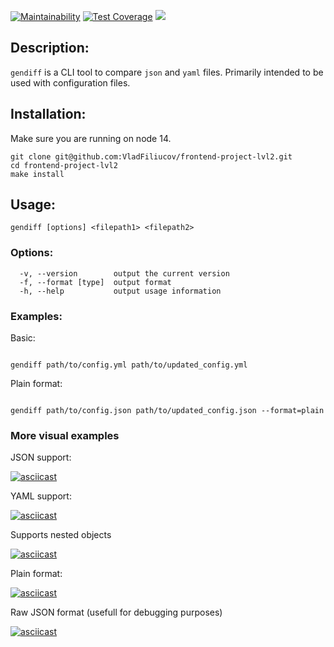 [![Maintainability](https://api.codeclimate.com/v1/badges/a99a88d28ad37a79dbf6/maintainability)](https://codeclimate.com/github/VladFiliucov/frontend-project-lvl2)
[![Test Coverage](https://api.codeclimate.com/v1/badges/9342f5e640a6c0131db4/test_coverage)](https://codeclimate.com/github/VladFiliucov/frontend-project-lvl2/test_coverage)
[![](https://github.com/vladfiliucov/frontend-project-lvl2/workflows/CI/badge.svg)](https://github.com/VladFiliucov/frontend-project-lvl2/actions)

## Description:

`gendiff` is a CLI tool to compare `json` and `yaml` files. Primarily intended to be used with configuration files.

## Installation:

Make sure you are running on node 14.

```
git clone git@github.com:VladFiliucov/frontend-project-lvl2.git
cd frontend-project-lvl2
make install
```

## Usage:

```
gendiff [options] <filepath1> <filepath2>
```

### Options:

```
  -v, --version        output the current version
  -f, --format [type]  output format
  -h, --help           output usage information
```

### Examples:

Basic:
```

gendiff path/to/config.yml path/to/updated_config.yml

```

Plain format:
```

gendiff path/to/config.json path/to/updated_config.json --format=plain

```

### More visual examples

JSON support:

[![asciicast](https://asciinema.org/a/iBIbLaQWo33WiSNAvLS3xxbvd.svg)](https://asciinema.org/a/iBIbLaQWo33WiSNAvLS3xxbvd?autoplay=1&theme=solarized-light)

YAML support:

[![asciicast](https://asciinema.org/a/5yeHN4PlmPlxbsnnciW4TvWrm.svg)](https://asciinema.org/a/5yeHN4PlmPlxbsnnciW4TvWrm?autoplay=1&theme=solarized-light)

Supports nested objects

[![asciicast](https://asciinema.org/a/hSqEVGxKA0n8YEpafgQfRKi25.svg)](https://asciinema.org/a/hSqEVGxKA0n8YEpafgQfRKi25?autoplay=1&theme=solarized-light)

Plain format:

[![asciicast](https://asciinema.org/a/euVAg6g9aojnnTAVqJxMuMmtC.svg)](https://asciinema.org/a/euVAg6g9aojnnTAVqJxMuMmtC?autoplay=1&theme=solarized-light)

Raw JSON format (usefull for debugging purposes)

[![asciicast](https://asciinema.org/a/o7dlexZZ8pp3ftLUAoQJmy4aw.svg)](https://asciinema.org/a/o7dlexZZ8pp3ftLUAoQJmy4aw)
